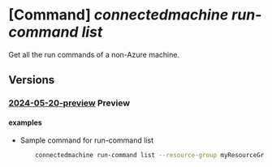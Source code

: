 # [Command] _connectedmachine run-command list_

Get all the run commands of a non-Azure machine.

## Versions

### [2024-05-20-preview](/Resources/mgmt-plane/L3N1YnNjcmlwdGlvbnMve30vcmVzb3VyY2Vncm91cHMve30vcHJvdmlkZXJzL21pY3Jvc29mdC5oeWJyaWRjb21wdXRlL21hY2hpbmVzL3t9L3J1bmNvbW1hbmRz/2024-05-20-preview.xml) **Preview**

<!-- mgmt-plane /subscriptions/{}/resourcegroups/{}/providers/microsoft.hybridcompute/machines/{}/runcommands 2024-05-20-preview -->

#### examples

- Sample command for run-command list
    ```bash
        connectedmachine run-command list --resource-group myResourceGroup --machine-name myMachine --subscription mySubscription
    ```
